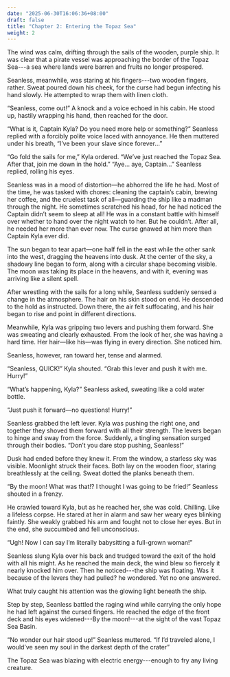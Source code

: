 ```yaml
---
date: "2025-06-30T16:06:36+08:00"
draft: false
title: "Chapter 2: Entering the Topaz Sea"
weight: 2
---
```


The wind was calm, drifting through the sails of the wooden, purple ship. It was clear that a pirate vessel was approaching the border of the Topaz Sea---a sea where lands were barren and fruits no longer prospered.

Seanless, meanwhile, was staring at his fingers---two wooden fingers, rather. Sweat poured down his cheek, for the curse had begun infecting his hand slowly. He attempted to wrap them with linen cloth.

“Seanless, come out!” A knock and a voice echoed in his cabin. He stood up, hastily wrapping his hand, then reached for the door.

“What is it, Captain Kyla? Do you need more help or something?” Seanless replied with a forcibly polite voice laced with annoyance. He then muttered under his breath, “I’ve been your slave since forever…”

“Go fold the sails for me,” Kyla ordered. “We’ve just reached the Topaz Sea. After that, join me down in the hold.”
“Aye… aye, Captain…” Seanless replied, rolling his eyes.

Seanless was in a mood of distortion—he abhorred the life he had. Most of the time, he was tasked with chores: cleaning the captain’s cabin, brewing her coffee, and the cruelest task of all—guarding the ship like a madman through the night. He sometimes scratched his head, for he had noticed the Captain didn’t seem to sleep at all! He was in a constant battle with himself over whether to hand over the night watch to her. But he couldn’t. After all, he needed her more than ever now. The curse gnawed at him more than Captain Kyla ever did.

The sun began to tear apart—one half fell in the east while the other sank into the west, dragging the heavens into dusk. At the center of the sky, a shadowy line began to form, along with a circular shape becoming visible. The moon was taking its place in the heavens, and with it, evening was arriving like a silent spell.

After wrestling with the sails for a long while, Seanless suddenly sensed a change in the atmosphere. The hair on his skin stood on end. He descended to the hold as instructed. Down there, the air felt suffocating, and his hair began to rise and point in different directions.

Meanwhile, Kyla was gripping two levers and pushing them forward. She was sweating and clearly exhausted. From the look of her, she was having a hard time. Her hair—like his—was flying in every direction. She noticed him.

Seanless, however, ran toward her, tense and alarmed.

“Seanless, QUICK!” Kyla shouted. “Grab this lever and push it with me. Hurry!”

“What’s happening, Kyla?” Seanless asked, sweating like a cold water bottle.

“Just push it forward—no questions! Hurry!”

Seanless grabbed the left lever. Kyla was pushing the right one, and together they shoved them forward with all their strength. The levers began to hinge and sway from the force. Suddenly, a tingling sensation surged through their bodies.
“Don’t you dare stop pushing, Seanless!”

Dusk had ended before they knew it. From the window, a starless sky was visible. Moonlight struck their faces. Both lay on the wooden floor, staring breathlessly at the ceiling. Sweat dotted the planks beneath them.

“By the moon! What was that!? I thought I was going to be fried!” Seanless shouted in a frenzy.

He crawled toward Kyla, but as he reached her, she was cold. Chilling. Like a lifeless corpse. He stared at her in alarm and saw her weary eyes blinking faintly. She weakly grabbed his arm and fought not to close her eyes. But in the end, she succumbed and fell unconscious.

“Ugh! Now I can say I’m literally babysitting a full-grown woman!”

Seanless slung Kyla over his back and trudged toward the exit of the hold with all his might. As he reached the main deck, the wind blew so fiercely it nearly knocked him over. Then he noticed---the ship was floating. Was it because of the levers they had pulled? he wondered. Yet no one answered.

What truly caught his attention was the glowing light beneath the ship.

Step by step, Seanless battled the raging wind while carrying the only hope he had left against the cursed fingers. He reached the edge of the front deck and his eyes widened---By the moon!---at the sight of the vast Topaz Sea Basin.

“No wonder our hair stood up!” Seanless muttered. “If I’d traveled alone, I would’ve seen my soul in the darkest depth of the crater”

The Topaz Sea was blazing with electric energy---enough to fry any living creature.
